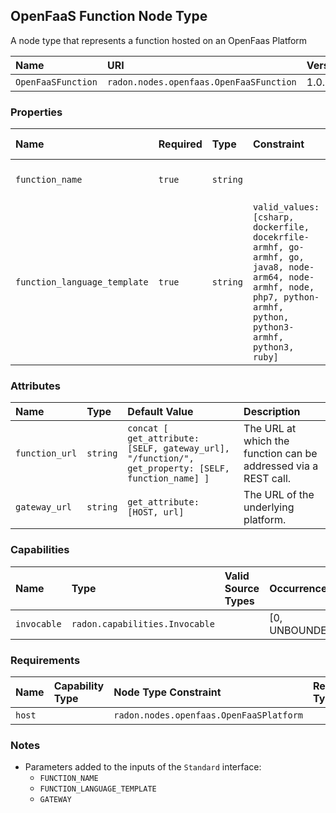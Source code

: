 ## OpenFaaS Function Node Type

A node type that represents a function hosted on an OpenFaas Platform

| Name | URI | Version | Derived From |
|:---- |:--- |:------- |:------------ |
| `OpenFaaSFunction` | `radon.nodes.openfaas.OpenFaaSFunction` | 1.0.0 | `radon.nodes.abstract.Function` |

### Properties

| Name | Required | Type | Constraint | Default Value | Description |
|:---- |:-------- |:---- |:---------- |:------------- |:----------- |
|`function_name`| `true` | `string` |   |   | The name of the function. |
|`function_language_template`| `true` | `string` | `valid_values: [csharp, dockerfile, docekrfile-armhf, go-armhf, go, java8, node-arm64, node-armhf, node, php7, python-armhf, python, python3-armhf, python3, ruby]` |   | The runtime of this function. |

### Attributes

| Name | Type | Default Value | Description |
|:---- |:---- |:------------- |:----------- |
| `function_url` | `string` | `concat [ get_attribute: [SELF, gateway_url], "/function/", get_property: [SELF, function_name] ]` | The URL at which the function can be addressed via a REST call. |
| `gateway_url` | `string` | `get_attribute: [HOST, url]` | The URL of the underlying platform. |

### Capabilities

| Name | Type | Valid Source Types | Occurrences |
|:---- |:---- |:------------------ |:----------- |
|`invocable`| `radon.capabilities.Invocable` |   | [0, UNBOUNDED] |

### Requirements

| Name | Capability Type | Node Type Constraint | Relationship Type | Occurrences |
|:---- |:--------------- |:-------------------- |:----------------- |:------------|
| `host` |   | `radon.nodes.openfaas.OpenFaaSPlatform` |   | [1, 1] |

### Notes

* Parameters added to the inputs of the `Standard` interface:
    * `FUNCTION_NAME`
    * `FUNCTION_LANGUAGE_TEMPLATE`
    * `GATEWAY`
